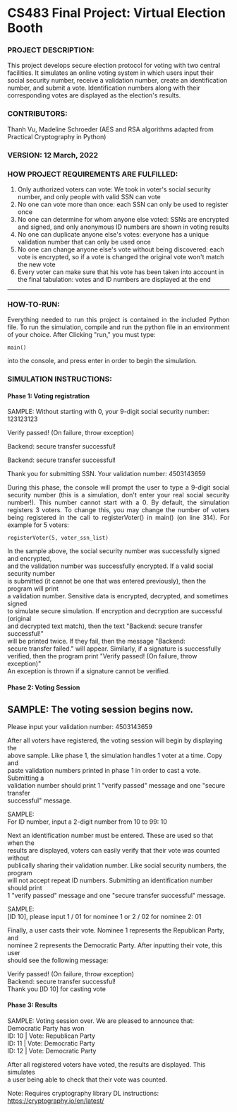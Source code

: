 # CS483 Final Project: Virtual Election Booth

### PROJECT DESCRIPTION: 
This project develops secure election protocol for voting with two central facilities. It simulates an online voting system in which users input their social security number, receive a validation number, create an identification number, and submit a vote. Identification numbers along with their corresponding votes are displayed as the election's results.

### CONTRIBUTORS: 
Thanh Vu, Madeline Schroeder 
	(AES and RSA algorithms adapted from Practical Cryptography in Python)

### VERSION: 12 March, 2022
### HOW PROJECT REQUIREMENTS ARE FULFILLED:
1. Only authorized voters can vote: We took in voter's social security number, and only people with valid SSN can vote
2. No one can vote more than once: each SSN can only be used to register once
3. No one can determine for whom anyone else voted: SSNs are encrypted and signed, and only anonymous ID numbers are shown in voting results
4. No one can duplicate anyone else's votes: everyone has a unique validation number that can only be used once
5. No one can change anyone else's vote without being discovered: each vote is encrypted, so if a vote is changed the original vote won't match the new vote
6. Every voter can make sure that his vote has been taken into account in the final tabulation: votes and ID numbers are displayed at the end
-------------------------------------------------------
### HOW-TO-RUN:
<p align="justify">
Everything needed to run this project is contained in the included Python file.  
To run the simulation, compile and run the python file in an environment of your choice. After Clicking "run," you must type:  	</p>

	main()
  
<p align="justify">into the console, and press enter in order to begin the simulation.</p>

### SIMULATION INSTRUCTIONS:
#### Phase 1: Voting registration
SAMPLE:
Without starting with 0, your 9-digit social security number: 123123123

Verify passed! (On failure, throw exception)

Backend: secure transfer successful!

Backend: secure transfer successful!

Thank you for submitting SSN. Your validation number:  4503143659

<p align="justify"> During this phase, the console will prompt the user to type a 9-digit social  
security number (this is a simulation, don't enter your real social security  
number!). This number cannot start with a 0. By default, the simulation registers  
3 voters. To change this, you may change the number of voters being registered in  
the call to registerVoter() in main() (on line 314). For example for 5 voters:  </p>

	registerVoter(5, voter_ssn_list)
	
In the sample above, the social security number was successfully signed and encrypted,   
and the validation number was successfully encrypted. If a valid social security number   
is submitted (it cannot be one that was entered previously), then the program will print  
a validation number. Sensitive data is encrypted, decrypted, and sometimes signed   
to simulate secure simulation. If encryption and decryption are successful (original   
and decrypted text match), then the text "Backend: secure transfer successful!"  
will be printed twice. If they fail, then the message "Backend:   
secure transfer failed." will appear. Similarly, if a signature is successfully  
verified, then the program print "Verify passed! (On failure, throw exception)"  
An exception is thrown if a signature cannot be verified.   
	
#### Phase 2: Voting Session
SAMPLE:
The voting session begins now.
---------------------------------------------

Please input your validation number: 4503143659

After all voters have registered, the voting session will begin by displaying the  
above sample. Like phase 1, the simulation handles 1 voter at a time. Copy and   
paste validation numbers printed in phase 1 in order to cast a vote. Submitting a   
validation number should print 1 "verify passed" message and one "secure transfer   
successful" message.  

SAMPLE:  
For ID number, input a 2-digit number from 10 to 99: 10  

Next an identification number must be entered. These are used so that when the   
results are displayed, voters can easily verify that their vote was counted without  
publically sharing their validation number. Like social security numbers, the program  
will not accept repeat ID numbers. Submitting an identification number should print  
1 "verify passed" message and one "secure transfer successful" message.  

SAMPLE:  
[ID 10], please input 1 / 01 for nominee 1 or 2 / 02 for nominee 2: 01  

Finally, a user casts their vote. Nominee 1 represents the Republican Party, and  
nominee 2 represents the Democratic Party. After inputting their vote, this user  
should see the following message:   

Verify passed! (On failure, throw exception)  
Backend: secure transfer successful!  
Thank you [ID 10] for casting vote  

#### Phase 3: Results

SAMPLE:
Voting session over. We are pleased to announce that:  
Democratic Party has won  
ID: 10 | Vote: Republican Party  
ID: 11 | Vote: Democratic Party  
ID: 12 | Vote: Democratic Party  

After all registered voters have voted, the results are displayed. This simulates  
a user being able to check that their vote was counted.  
	
Note: Requires cryptography library DL instructions: https://cryptography.io/en/latest/  